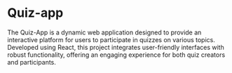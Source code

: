 # Quiz-app
The Quiz-App is a dynamic web application designed to provide an interactive platform for users to participate in quizzes on various topics. Developed using React, this project integrates user-friendly interfaces with robust functionality, offering an engaging experience for both quiz creators and participants.
